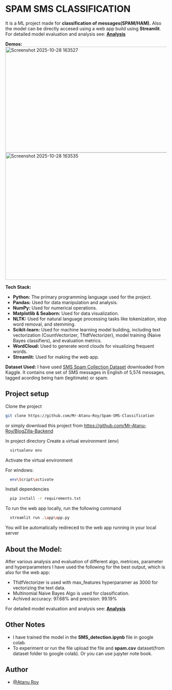 # **SPAM SMS CLASSIFICATION**

It is a ML project made for **classification of messages(SPAM/HAM).**
Also the model can be directly accesed using a web app build using **Streamlit**.
For detailed model evaluation and analysis see: **[Analysis](https://github.com/Mr-Atanu-Roy/Spam-SMS-Classification/blob/master/analysis.md)**

**Demos:**
<img width="691" height="330" alt="Screenshot 2025-10-28 163527" src="https://github.com/user-attachments/assets/71eab422-307c-4f35-bce8-ef1c0437a1c9" />
<img width="609" height="397" alt="Screenshot 2025-10-28 163535" src="https://github.com/user-attachments/assets/aa4cc4d3-faef-4086-843f-4506bdd4ab75" />



**Tech Stack:**

-   **Python:** The primary programming language used for the project.
-   **Pandas:** Used for data manipulation and analysis.
-   **NumPy:** Used for numerical operations.
-   **Matplotlib & Seaborn:** Used for data visualization.
-   **NLTK:** Used for natural language processing tasks like tokenization, stop word removal, and stemming.
-   **Scikit-learn:** Used for machine learning model building, including text vectorization (CountVectorizer, TfidfVectorizer), model training (Naive Bayes classifiers), and evaluation metrics.
-   **WordCloud:** Used to generate word clouds for visualizing frequent words.
-   **Streamlit:** Used for making the web app.

**Dataset Used:**
I have used [SMS Spam Collection Dataset](https://www.kaggle.com/datasets/uciml/sms-spam-collection-dataset) downloaded from Kaggle.
It contains one set of SMS messages in English of 5,574 messages, tagged acording being ham (legitimate) or spam.

## Project setup

Clone the project
```bash
git clone https://github.com/Mr-Atanu-Roy/Spam-SMS-Classification

```

or simply download this project from https://github.com/Mr-Atanu-Roy/BlogZilla-Backend

In project directory Create a virtual environment (env)

```bash
  virtualenv env

```

Activate the virtual environment

For windows:

```bash
  env\Script\activate

```

Install dependencies

```bash
  pip install -r requirements.txt

```

To run the web app locally, run the following command

```bash
  streamlit run .\app\app.py

```
You will be automatically redireced to the web app running in your local server

## About the Model:
After various analysis and evaluation of different algo, metrices, parameter and hyperparameters I have used the following for the best output, which is also for the web app:

- TfidfVectorizer is used with max_features hyperparamer as 3000 for vectorizing the text data.
- Multinomial Naive Bayes Algo is used for classification.
- Achived accuracy: 97.68% and precision: 99.19%

For detailed model evaluation and analysis see: **[Analysis](https://github.com/Mr-Atanu-Roy/Spam-SMS-Classification/blob/master/analysis.md)**


## Other Notes
- I have trained the model in the **SMS_detection.ipynb** file in google colab.
- To experiment or run the file upload the file and **spam.csv** dataset(from dataset folder to google colab). Or you can use jupyter note book.


## Author

-   [@Atanu Roy](https://github.com/Mr-Atanu-Roy)
